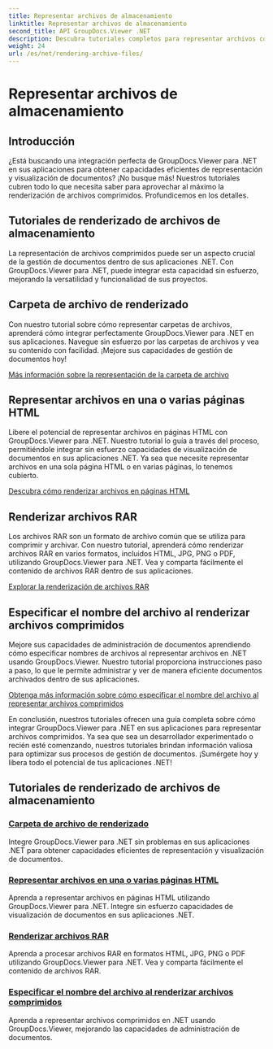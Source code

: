 ```yaml
---
title: Representar archivos de almacenamiento
linktitle: Representar archivos de almacenamiento
second_title: API GroupDocs.Viewer .NET
description: Descubra tutoriales completos para representar archivos comprimidos utilizando GroupDocs.Viewer para .NET. Integre de manera transparente y eficiente sus aplicaciones .NET.
weight: 24
url: /es/net/rendering-archive-files/
---
```


# Representar archivos de almacenamiento

## Introducción

¿Está buscando una integración perfecta de GroupDocs.Viewer para .NET en sus aplicaciones para obtener capacidades eficientes de representación y visualización de documentos? ¡No busque más! Nuestros tutoriales cubren todo lo que necesita saber para aprovechar al máximo la renderización de archivos comprimidos. Profundicemos en los detalles.

## Tutoriales de renderizado de archivos de almacenamiento

La representación de archivos comprimidos puede ser un aspecto crucial de la gestión de documentos dentro de sus aplicaciones .NET. Con GroupDocs.Viewer para .NET, puede integrar esta capacidad sin esfuerzo, mejorando la versatilidad y funcionalidad de sus proyectos.

## Carpeta de archivo de renderizado

Con nuestro tutorial sobre cómo representar carpetas de archivos, aprenderá cómo integrar perfectamente GroupDocs.Viewer para .NET en sus aplicaciones. Navegue sin esfuerzo por las carpetas de archivos y vea su contenido con facilidad. ¡Mejore sus capacidades de gestión de documentos hoy!

[Más información sobre la representación de la carpeta de archivo](./render-archive-folder/)

## Representar archivos en una o varias páginas HTML

Libere el potencial de representar archivos en páginas HTML con GroupDocs.Viewer para .NET. Nuestro tutorial lo guía a través del proceso, permitiéndole integrar sin esfuerzo capacidades de visualización de documentos en sus aplicaciones .NET. Ya sea que necesite representar archivos en una sola página HTML o en varias páginas, lo tenemos cubierto.

[Descubra cómo renderizar archivos en páginas HTML](./render-archives-html/)

## Renderizar archivos RAR

Los archivos RAR son un formato de archivo común que se utiliza para comprimir y archivar. Con nuestro tutorial, aprenderá cómo renderizar archivos RAR en varios formatos, incluidos HTML, JPG, PNG o PDF, utilizando GroupDocs.Viewer para .NET. Vea y comparta fácilmente el contenido de archivos RAR dentro de sus aplicaciones.

[Explorar la renderización de archivos RAR](./render-rar/)

## Especificar el nombre del archivo al renderizar archivos comprimidos

Mejore sus capacidades de administración de documentos aprendiendo cómo especificar nombres de archivos al representar archivos en .NET usando GroupDocs.Viewer. Nuestro tutorial proporciona instrucciones paso a paso, lo que le permite administrar y ver de manera eficiente documentos archivados dentro de sus aplicaciones.

[Obtenga más información sobre cómo especificar el nombre del archivo al representar archivos comprimidos](./specify-filename-render-archive/)

En conclusión, nuestros tutoriales ofrecen una guía completa sobre cómo integrar GroupDocs.Viewer para .NET en sus aplicaciones para representar archivos comprimidos. Ya sea que sea un desarrollador experimentado o recién esté comenzando, nuestros tutoriales brindan información valiosa para optimizar sus procesos de gestión de documentos. ¡Sumérgete hoy y libera todo el potencial de tus aplicaciones .NET!
## Tutoriales de renderizado de archivos de almacenamiento
### [Carpeta de archivo de renderizado](./render-archive-folder/)
Integre GroupDocs.Viewer para .NET sin problemas en sus aplicaciones .NET para obtener capacidades eficientes de representación y visualización de documentos.
### [Representar archivos en una o varias páginas HTML](./render-archives-html/)
Aprenda a representar archivos en páginas HTML utilizando GroupDocs.Viewer para .NET. Integre sin esfuerzo capacidades de visualización de documentos en sus aplicaciones .NET.
### [Renderizar archivos RAR](./render-rar/)
Aprenda a procesar archivos RAR en formatos HTML, JPG, PNG o PDF utilizando GroupDocs.Viewer para .NET. Vea y comparta fácilmente el contenido de archivos RAR.
### [Especificar el nombre del archivo al renderizar archivos comprimidos](./specify-filename-render-archive/)
Aprenda a representar archivos comprimidos en .NET usando GroupDocs.Viewer, mejorando las capacidades de administración de documentos.